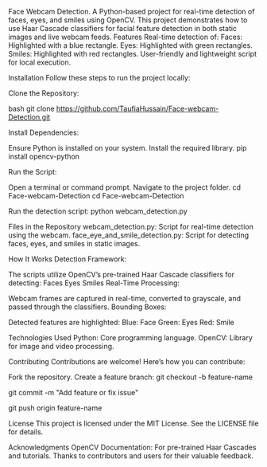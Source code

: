 Face Webcam Detection.
A Python-based project for real-time detection of faces, eyes, and smiles using OpenCV. This project demonstrates how to use Haar Cascade classifiers for facial feature detection in both static images and live webcam feeds.
Features
Real-time detection of:
Faces: Highlighted with a blue rectangle.
Eyes: Highlighted with green rectangles.
Smiles: Highlighted with red rectangles.
User-friendly and lightweight script for local execution.

Installation
Follow these steps to run the project locally:

Clone the Repository:

bash
git clone https://github.com/TaufiaHussain/Face-webcam-Detection.git

Install Dependencies:

Ensure Python is installed on your system.
Install the required library.
pip install opencv-python

Run the Script:

Open a terminal or command prompt.
Navigate to the project folder.
cd Face-webcam-Detection
cd Face-webcam-Detection

Run the detection script:
python webcam_detection.py

Files in the Repository
webcam_detection.py: Script for real-time detection using the webcam.
face_eye_and_smile_detection.py: Script for detecting faces, eyes, and smiles in static images.

How It Works
Detection Framework:

The scripts utilize OpenCV’s pre-trained Haar Cascade classifiers for detecting:
Faces
Eyes
Smiles
Real-Time Processing:

Webcam frames are captured in real-time, converted to grayscale, and passed through the classifiers.
Bounding Boxes:

Detected features are highlighted:
Blue: Face
Green: Eyes
Red: Smile

Technologies Used
Python: Core programming language.
OpenCV: Library for image and video processing.

Contributing
Contributions are welcome! Here’s how you can contribute:

Fork the repository.
Create a feature branch:
git checkout -b feature-name

git commit -m "Add feature or fix issue"

git push origin feature-name

License
This project is licensed under the MIT License. See the LICENSE file for details.

Acknowledgments
OpenCV Documentation: For pre-trained Haar Cascades and tutorials.
Thanks to contributors and users for their valuable feedback.
